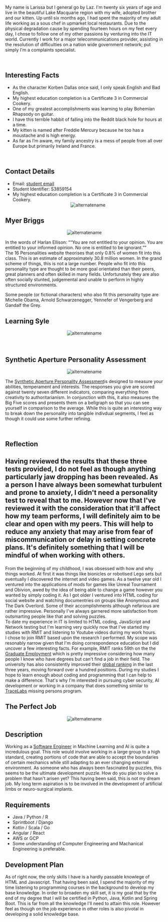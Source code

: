 <!DOCTYPE html>
<html>
<head>
<link rel="stylesheet" type="text/css" href="style0.css">
<link href="https://fonts.googleapis.com/css?family=Teko&display=swap" rel="stylesheet" type='text/css'>
</head>
<body>
<div id ="cv">
<section>
<div class="sectionTitle><h1>An Introduction</h1></div>
<div class="sectionContent">
<article>
<p> My name is Larissa but I general go by Laz. I'm twenty six years of age and live in the beautiful Lake Macquarie region with my wife, adopted brother and our kitten. Up until six months ago, I had spent the majority of my adult life working as a sous chef in upmarket local restaurants. Due to the physical degradation cause by spending fourteen hours on my feet every day, I chose to follow one of my other passions by venturing into the IT world. Currently I work for a major telecommunications provider, assisting in the resolution of difficulties on a nation wide government network; put simply I'm a complaints specialist.</p>
<br>
<div class=sectionTitle><h2>Interesting Facts</h2></div>
<ul>
 <li> As the character Korben Dallas once said, I only speak English and Bad English.</li>
<li>  My highest education completion is a Certificate 3 in Commercial Cookery.</li>
<li> One of my greatest accomplishments was learning to play Bohemian Rhapsody on guitar.</li>
<li>I have this terrible habbit of falling into the Reddit black hole for hours at a time.</li>
<li> My kitten is named after Freddie Mercury because he too has a moustache and is high energy.</li>
<li> As far as I’m aware, my family ancestry is a mess of people from all over Europe but primarily Ireland and France.</li>
</ul>
<br>
<div class=sectionTitle><h2>Contact Details</h2></div>
<ul>
 <li>Email: <a href="mailto: S3859154@student.rmit.edu.au" target:"_blank"> student email</a></li>
 <li>Student Identifier: S3859154 </li>
<li> My highest education completion is a Certificate 3 in Commercial Cookery.
<center>
<img src "filename.jpg" alt="alternatename"/>
</center>
</article>
</div>
</section>
<section>
<div class="sectionTitle><h1>Personality</h1></div>
<div class="sectionContent">
<article>
<div class=sectionTitle><h2>Myer Briggs</h2></div>
<center>
<img src "filename.jpg" alt="alternatename"/>
</center>
<p>In the words of Harlan Ellison: <q>“You are not entitled to your opinion. You are entitled to your informed opinion. No one is entitled to be ignorant.”</q> 
<br>
The 16 Personalities website theorises that only 0.8% of women fit into this class. This is an estimate of approximately 30.8 million women. In the grand scheme of things, this is not a large number. People who fit into this personality type are thought to be more goal orientated than their peers, great planners and often skilled in many fields. Unfortunately they are also often socially stunted, judgemental and unable to perform in highly structured environments.

Some people (or fictional characters) who also fit this personality type are Michelle Obama, Arnold Schwarzenegger, Yennefer of Vengerberg and Gandalf the Grey.
<br>
<div class=sectionTitle><h2>Learning Syle</h2></div>
<center>
<img src="filename.jpg" alt="alternatename"/>
</center>
<br>
<br>
<div class=sectionTitle><h2>Synthetic Aperture Personality Assessment</div>
<center>
<img src="filename.jpg" alt="alternatename"/>
</center>
<p> The <a href="https://sapa-project.org/info/faq.html#sapamean" target="_blank"> Synthetic Aperture Personality Assessment</a>is designed to measure your abilities, temperament and interests. The responses you give are scored against twenty seven different indicators, comparing everything from creativity to authoritarianism. In conjunction with this, it also measures the Big Five scores and presents them on a bellgraph so that you can see yourself in comparison to the average. While this is quite an interesting way to break down the personality into tangible indivdual segments, I feel as though it could use some further refining.</p>
<br>
<div class=sectionTitle><h2>Reflection<h2>
<p> Having reviewed the results that these three tests provided, I do not feel as though anything particularly jaw dropping has been revealed. As a person I have always been somewhat turbulent and prone to anxiety, I didn't need a personality test to reveal that to me. However now that I've reviewed it with the consideration that it'll affect how my team performs, I will definitely aim to be clear and open with my peers. This will help to reduce any anxiety that may arise from fear of miscommunication or delay in setting concrete plans. It's definitely something that I will be mindful of when working with others.</p
</article>
</div>
</section>
<div class="sectionContent">
<div class="sectionTitle><h1>Interest In IT</h1></div>
<div class="sectionContent">
<article>
<p>From the beginning of my childhood, I was obsessed with how and why things worked. At first it was things like bionicles or robotised Lego sets but eventually I discovered the internet and video games. As a twelve year old I ventured into the applications of mods for games like Unreal Tournament and Obivion, awed by the idea of being able to change a game however you wanted by simply coding it. As I got older I ventured into HTML coding for social website and watching documentries on groups like Anonymous and The Dark Overlord. Some of their accomplishments although nefarious are rather impressive. Personally I've always garnered more satisfaction from outsmarting people like that and solving puzzles.
<br>
To date my experience in IT is limited to HTML coding, JavaScript and Network testing but I'm learning very quickly now that I've started my studies with RMIT and listening to Youtube videos during my work hours.
<br>
I chose to join RMIT based upon the research I performed. My scope was resonably narrow given that I'm doing correspondence education but I did uncover a few interesting facts. For example, RMIT ranks 59th on the the <a href="https://www.rmit.edu.au/about/our-education/reputation-and-rankings/reputation-and-rankings" target="_blank">Graduate Employment</a> which is pretty impressive considering how many people I know who have degrees but can't find a job in their field. The university has also consistently improved their <a href="https://www.mastersportal.com/rankings-reviews/11792/rmit-university.html" target="_blank">global ranking</a> in the last three years, moving forward over a hundred positions.
During my studies I hope to learn enough about coding and programming that I can help to make a difference. That's why I'm interested in pursuing cyber security, AI development or working in a company that does something similar to <a href="https://www.vice.com/en_au/article/qvmm3x/hackers-hunting-missing-people-osint-defcon-tracelabs" target="_blank">TraceLabs</a> missing persons program.
</p>
</article>
</section>
<section>
<div class=sectionTitle><h1>The Perfect Job</h1></div>
<div class="sectionContent">
<article>
<center>
<img src="filename.jpg" alt="alternatename"/>
</center>
<div class=sectionTitle><h2>Description</h2></div>
<p>Working as a <a href="https://www.seek.com.au/job/40986652?type=standard#searchRequestToken=f52cdb3b-b275-4679-b22e-d2aa46ab16af" target="_blank">Software Engineer</a> in Machine Learning and AI is quite a incredulous goal. This role would involve working in a large group to a high standard, creating portions of code that are able to accept the boundaries of certain mechanics while still adapting to an ever changing external environment. As someone who has always been fascinated by puzzles, this seems to be the ultimate development puzzle. How do you plan to solve a problem that hasn't arisen yet? This having been said, this is not my dream job. My long term aspiration is to be involved in the development of artificial limbs or neuro-surgical implants.</p>
<div class=sectionTitle><h2>Requirements</h2> </div>
<ul>
 <li>Java / Python / R</li>
<li>Sprintboot / Django</li>
<li>Kotlin / Scala / Go</li>
<li>Angular / React</li>
<li>AWS or GCP</li>
<li>Some understanding of Computer Engineering and Machanical Engineering is preferable.</li>
</ul>
<div class=sectionTitle><h2>Development Plan</h2></div>
<p>As of right now, the only skills I have is a hardly passable knowlege of HTML and Javascript. That having been said, I spend the majority of my time listening to programming courses in the background to develop my base knowledge. In order to broaden my skill set, it is my goal that by the end of my degree that I will be certified in Python, Java, Kotlin and Spring Boot. This is far from all the knowledge I'll need to attain this role. However feel as though on the job experience in other roles is also pivotal in developing a solid knowledge base.</p>
</article>
</section>
                                                                                                                                                    </body>
